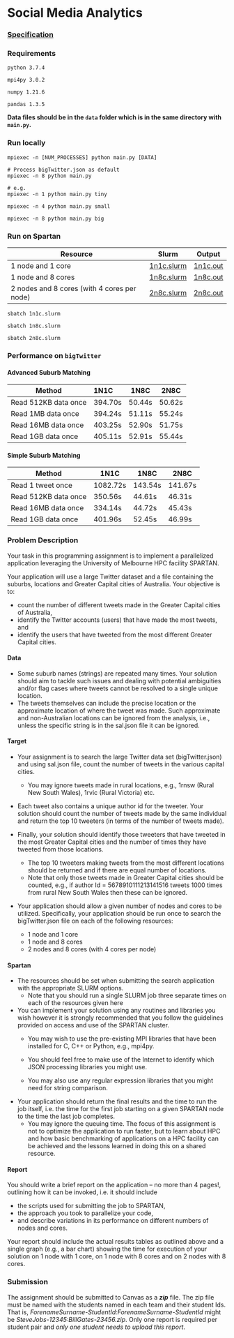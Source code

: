 # Social Media Analytics

### [Specification](https://github.com/LOOP115/Social_Media_Analytics/blob/main/resources/ass1-spec.pdf)



### Requirements

`python 3.7.4`

`mpi4py 3.0.2`

`numpy 1.21.6`

`pandas 1.3.5`

**Data files should be in the `data` folder which is in the same directory with `main.py`.**



### Run locally

```
mpiexec -n [NUM_PROCESSES] python main.py [DATA]

# Process bigTwitter.json as default
mpiexec -n 8 python main.py

# e.g.
mpiexec -n 1 python main.py tiny

mpiexec -n 4 python main.py small

mpiexec -n 8 python main.py big
```



### Run on Spartan

| Resource                                    | Slurm                          | Output                       |
| ------------------------------------------- | ------------------------------ | ---------------------------- |
| 1 node and 1 core                           | [1n1c.slurm](slurm/1n1c.slurm) | [1n1c.out](outputs/1n1c.out) |
| 1 node and 8 cores                          | [1n8c.slurm](slurm/1n8c.slurm) | [1n8c.out](outputs/1n8c.out) |
| 2 nodes and 8 cores (with 4 cores per node) | [2n8c.slurm](slurm/2n8c.slurm) | [2n8c.out](outputs/2n8c.out) |

`sbatch 1n1c.slurm`

`sbatch 1n8c.slurm`

`sbatch 2n8c.slurm`



### Performance on `bigTwitter`

#### Advanced Suburb Matching

| Method               | 1N1C    | 1N8C   | 2N8C   |
| -------------------- | :------ | ------ | ------ |
| Read 512KB data once | 394.70s | 50.44s | 50.62s |
| Read 1MB data once   | 394.24s | 51.11s | 55.24s |
| Read 16MB data once  | 403.25s | 52.90s | 51.75s |
| Read 1GB data once   | 405.11s | 52.91s | 55.44s |

#### Simple Suburb Matching

| Method               | 1N1C     | 1N8C    | 2N8C    |
| -------------------- | -------- | ------- | ------- |
| Read 1 tweet once    | 1082.72s | 143.54s | 141.67s |
| Read 512KB data once | 350.56s  | 44.61s  | 46.31s  |
| Read 16MB data once  | 334.14s  | 44.72s  | 45.43s  |
| Read 1GB data once   | 401.96s  | 52.45s  | 46.99s  |



### Problem Description

Your task in this programming assignment is to implement a parallelized application leveraging the University of Melbourne HPC facility SPARTAN.

Your application will use a large Twitter dataset and a file containing the suburbs, locations and Greater Capital cities of Australia. Your objective is to:

* count the number of different tweets made in the Greater Capital cities of Australia,
* identify the Twitter accounts (users) that have made the most tweets, and
* identify the users that have tweeted from the most different Greater Capital cities.

#### Data

* Some suburb names (strings) are repeated many times. Your solution should aim to tackle such issues and dealing with potential ambiguities and/or flag cases where tweets cannot be resolved to a single unique location.
* The tweets themselves can include the precise location or the approximate location of where the tweet was made. Such approximate and non-Australian locations can be ignored from the analysis, i.e., unless the specific string is in the sal.json file it can be ignored.

#### Target

* Your assignment is to search the large Twitter data set (bigTwitter.json) and using sal.json file, count the number of tweets in the various capital cities.
  * You may ignore tweets made in rural locations, e.g., 1rnsw (Rural New South Wales), 1rvic (Rural Victoria) etc.
* Each tweet also contains a unique author id for the tweeter. Your solution should count the number of tweets made by the same individual and return the top 10 tweeters (in terms of the number of tweets made).
* Finally, your solution should identify those tweeters that have tweeted in the most Greater Capital cities and the number of times they have tweeted from those locations.
  * The top 10 tweeters making tweets from the most different locations should be returned and if there are equal number of locations.
  * Note that only those tweets made in Greater Capital cities should be counted, e.g., if author Id = 5678910111213141516
    tweets 1000 times from rural New South Wales then these can be ignored.

* Your application should allow a given number of nodes and cores to be utilized. Specifically, your application should be run once to search the bigTwitter.json file on each of the following resources:
  * 1 node and 1 core
  * 1 node and 8 cores
  * 2 nodes and 8 cores (with 4 cores per node)

#### Spartan

* The resources should be set when submitting the search application with the appropriate SLURM options.
  * Note that you should run a single SLURM job three separate times on each of the resources given here
* You can implement your solution using any routines and libraries you wish however it is strongly recommended that you follow the guidelines provided on access and use of the SPARTAN cluster.
  * You may wish to use the pre-existing MPI libraries that have been installed for C, C++ or Python, e.g., mpi4py.
  
  * You should feel free to make use of the Internet to identify which JSON processing libraries you might use.
  * You may also use any regular expression libraries that you might need for string comparison.
* Your application should return the final results and the time to run the job itself, i.e. the time for the first job starting on a given SPARTAN node to the time the last job completes.
  * You may ignore the queuing time. The focus of this assignment is not to optimize the application to run faster, but to learn about HPC and how basic benchmarking of applications on a HPC facility can be achieved and the lessons learned in doing this on a shared resource.

#### Report

You should write a brief report on the application – no more than 4 pages!, outlining how it can be invoked, i.e. it should include

* the scripts used for submitting the job to SPARTAN,
* the approach you took to parallelize your code,
* and describe variations in its performance on different numbers of nodes and cores.

Your report should include the actual results tables as outlined above and a single graph (e.g., a bar chart) showing the time for execution of your solution on 1 node with 1 core, on 1 node with 8 cores and on 2 nodes with 8 cores.



### Submission

The assignment should be submitted to Canvas as a ***zip*** file. The zip file must be named with the students named in each team and their student Ids. That is, *ForenameSurname-StudentId:ForenameSurname-StudentId* might be *SteveJobs-12345:BillGates-23456.zip*. Only one report is required per student pair and *only one student needs to upload this report*.

